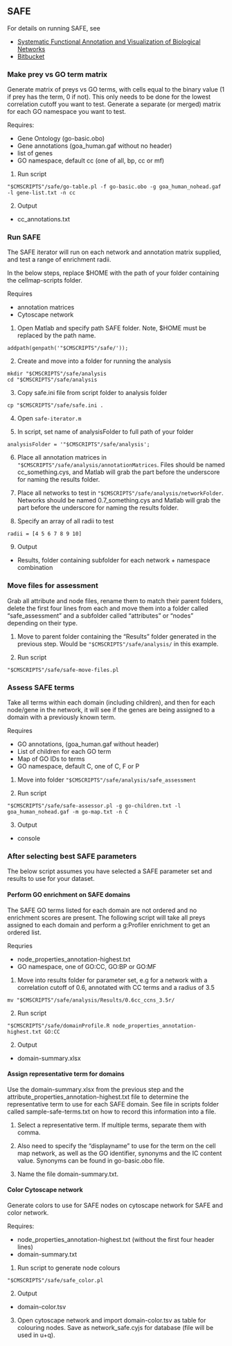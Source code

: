 ## SAFE

For details on running SAFE, see

* [Systematic Functional Annotation and Visualization of Biological Networks](https://www.ncbi.nlm.nih.gov/pubmed/27237738)
* [Bitbucket](https://bitbucket.org/abarysh/safe/src)

### Make prey vs GO term matrix

Generate matrix of preys vs GO terms, with cells equal to the binary value (1 if prey has the term, 0 if not). This only needs to be done for the lowest correlation cutoff you want to test. Generate a separate (or merged) matrix for each GO namespace you want to test.

Requires:
* Gene Ontology (go-basic.obo)
* Gene annotations (goa_human.gaf without no header)
* list of genes
* GO namespace, default cc (one of all, bp, cc or mf)

1. Run script

```
"$CMSCRIPTS"/safe/go-table.pl -f go-basic.obo -g goa_human_nohead.gaf -l gene-list.txt -n cc
```

2. Output
* cc_annotations.txt

### Run SAFE

The SAFE iterator will run on each network and annotation matrix supplied, and test a range of enrichment radii.

In the below steps, replace $HOME with the path of your folder containing the cellmap-scripts folder.

Requires
* annotation matrices
* Cytoscape network

1. Open Matlab and specify path SAFE folder. Note, $HOME must be replaced by the path name.
```
addpath(genpath('"$CMSCRIPTS"/safe/'));
```

2. Create and move into a folder for running the analysis
```
mkdir "$CMSCRIPTS"/safe/analysis
cd "$CMSCRIPTS"/safe/analysis
```

3.	Copy safe.ini file from script folder to analysis folder
```
cp "$CMSCRIPTS"/safe/safe.ini .
```

4. Open `safe-iterator.m`

5. In script, set name of analysisFolder to full path of your folder
```
analysisFolder = '"$CMSCRIPTS"/safe/analysis';
```

6. Place all annotation matrices in `"$CMSCRIPTS"/safe/analysis/annotationMatrices`. Files should be named cc_something.cys, and Matlab will grab the part before the underscore for naming the results folder.

7. Place all networks to test in `"$CMSCRIPTS"/safe/analysis/networkFolder`. Networks should be named 0.7_something.cys and Matlab will grab the part before the underscore for naming the results folder.

8.	Specify an array of all radii to test
```
radii = [4 5 6 7 8 9 10]
```

9. Output
* Results, folder containing subfolder for each network + namespace combination

### Move files for assessment

Grab all attribute and node files, rename them to match their parent folders, delete the first four lines from each and move them into a folder called “safe_assessment” and a subfolder called “attributes” or “nodes” depending on their type.

1. Move to parent folder containing the “Results” folder generated in the previous step. Would be `"$CMSCRIPTS"/safe/analysis/` in this example.

2. Run script
```
"$CMSCRIPTS"/safe/safe-move-files.pl
```

### Assess SAFE terms

Take all terms within each domain (including children), and then for each node/gene in the network, it will see if the genes are being assigned to a domain with a previously known term.

Requires
* GO annotations, (goa_human.gaf without header)
* List of children for each GO term
* Map of GO IDs to terms
* GO namespace, default C, one of C, F or P

1. Move into folder `"$CMSCRIPTS"/safe/analysis/safe_assessment`

2. Run script
```
"$CMSCRIPTS"/safe/safe-assessor.pl -g go-children.txt -l goa_human_nohead.gaf -m go-map.txt -n C
```

3. Output
* console

### After selecting best SAFE parameters

The below script assumes you have selected a SAFE parameter set and results to use for your dataset. 

#### Perform GO enrichment on SAFE domains

The SAFE GO terms listed for each domain are not ordered and no enrichment scores are present. The following script will take all preys assigned to each domain and perform a g:Profiler enrichment to get an ordered list.

Requries
* node_properties_annotation-highest.txt
* GO namespace, one of GO:CC, GO:BP or GO:MF

1. Move into results folder for parameter set, e.g for a network with a correlation cutoff of 0.6, annotated with CC terms and a radius of 3.5
```
mv "$CMSCRIPTS"/safe/analysis/Results/0.6cc_ccns_3.5r/
```

2. Run script
```
"$CMSCRIPTS"/safe/domainProfile.R node_properties_annotation-highest.txt GO:CC
```

2. Output
* domain-summary.xlsx

#### Assign representative term for domains

Use the domain-summary.xlsx from the previous step and the attribute_properties_annotation-highest.txt file to determine the representative term to use for each SAFE domain. See file in scripts folder called sample-safe-terms.txt on how to record this information into a file.

1. Select a representative term. If multiple terms, separate them with comma.

2. Also need to specify the “displayname” to use for the term on the cell map network, as well as the GO identifier, synonyms and the IC content value. Synonyms can be found in go-basic.obo file. 

3. Name the file domain-summary.txt.

#### Color Cytoscape network

Generate colors to use for SAFE nodes on cytoscape network for SAFE and color network.

Requires:
* node_properties_annotation-highest.txt (without the first four header lines)
* domain-summary.txt

1. Run script to generate node colours
```
"$CMSCRIPTS"/safe/safe_color.pl
```

2. Output
* domain-color.tsv

3.	Open cytoscape network and import domain-color.tsv as table for colouring nodes. Save as network_safe.cyjs for database (file will be used in u+q).


